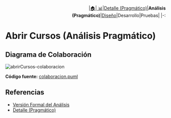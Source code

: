 <div align=right>
 
|[🏠️](../../../README.md)|[ 📊](https://raw.githubusercontent.com/mmasias/pySigHor/main/images/RUP/99-seguimiento/diagrama-contexto-administrador.svg)|[Detalle (Pragmático)](../../../00-casos-uso/02-detalle/abrirCursos/README.md)|**Análisis (Pragmático)**|[Diseño](../../../../RUP/02-diseno/casos-uso/abrirCursos/README.md)|Desarrollo|Pruebas|
|-:
</div>

# Abrir Cursos (Análisis Pragmático)

## Diagrama de Colaboración

![abrirCursos-colaboracion](../../../../../images/RUP/01-analisis/casos-uso/abrirCursos/colaboracion.svg)

**Código fuente:** [colaboracion.puml](../../../../RUP/01-analisis/casos-uso/abrirCursos/colaboracion.puml)

## Referencias

- [Versión Formal del Análisis](../../../../RUP/01-analisis/casos-uso/abrirCursos/README.md)
- [Detalle (Pragmático)](../../../00-casos-uso/02-detalle/abrirCursos/README.md)
